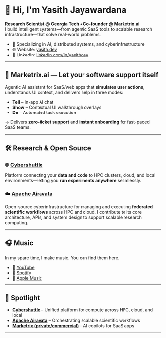 # 👋 Hi, I'm Yasith Jayawardana

**Research Scientist @ Georgia Tech • Co‑founder @ Marketrix.ai**  
I build intelligent systems—from agentic SaaS tools to scalable research infrastructure—that solve real-world problems.

- 🔬 Specializing in AI, distributed systems, and cyberinfrastructure  
- 🌐 Website: [yasith.dev](https://yasith.dev)  
- 💼 LinkedIn: [linkedin.com/in/yasithdev](https://www.linkedin.com/in/yasithdev/)

---

## 🚀 Marketrix.ai — Let your software support itself  
Agentic AI assistant for SaaS/web apps that **simulates user actions**, understands UI context, and delivers help in three modes:  
- **Tell** – In-app AI chat  
- **Show** – Contextual UI walkthrough overlays  
- **Do** – Automated task execution  

→ Delivers **zero-ticket support** and **instant onboarding** for fast-paced SaaS teams.

---

## 🛠️ Research & Open Source

### 🌐 [Cybershuttle](https://github.com/cyber-shuttle)  
Platform connecting your **data and code** to HPC clusters, cloud, and local environments—letting you **run experiments anywhere** seamlessly.

### ☁️ [Apache Airavata](https://github.com/apache/airavata)  
Open-source cyberinfrastructure for managing and executing **federated scientific workflows** across HPC and cloud. I contribute to its core architecture, APIs, and system design to support scalable research computing.

---

## 🎧 Music

In my spare time, I make music. You can find them here.
- 🎥 [YouTube](https://www.youtube.com/@yasithjayawardana)  
- 🎵 [Spotify](https://open.spotify.com/artist/4WjYx7dbC2m1bEOEbcgkV6)  
- 🍎 [Apple Music](https://music.apple.com/artist/yasith-jayawardana/1673648020)

---

## 🧭 Spotlight

- **[Cybershuttle](https://github.com/cyber-shuttle)** – Unified platform for compute across HPC, cloud, and local  
- **[Apache Airavata](https://github.com/apache/airavata)** – Orchestrating scalable scientific workflows  
- **[Marketrix (private/commercial)](https://marketrix.ai)** – AI copilots for SaaS apps

---
